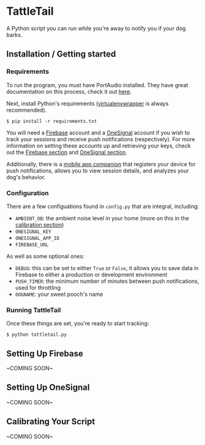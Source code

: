 TattleTail
==========
A Python script you can run while you're away to notify you if your dog barks.

Installation / Getting started
------------------------------
### Requirements
To run the program, you must have PortAudio installed. They have great documentation on this
process, check it out [here](http://portaudio.com/docs/v19-doxydocs/tutorial_start.html).

Next, install Python's requirements ([virtualenvwrapper](virtualenvwrapper.readthedocs.org) is
always recommended).

	$ pip install -r requirements.txt

You will need a [Firebase](firebase.google.com) account and a [OneSignal](onesignal.com) account if
you wish to track your sessions and receive push notifications (respectively). For more information
on setting these accounts up and retrieving your keys, check out the
[Firebase section](#setting-up-firebase) and [OneSignal section](#setting-up-onesignal).

Additionally, there is a [mobile app companion](github.com/emilyemorehouse/TattleTail.mobile) that registers
your device for push notifications, allows you to view session details, and analyzes your dog's
behavior.

### Configuration
There are a few configuations found in `config.py` that are integral, including:
* `AMBIENT_DB`: the ambient noise level in your home (more on this in the [calibration section](#calibrating-your-script))
* `ONESIGNAL_KEY`
* `ONESIGNAL_APP_ID`
* `FIREBASE_URL`

As well as some optional ones:
* `DEBUG`: this can be set to either `True` or `False`, it allows you to save data in Firebase to
either a production or development environment
* `PUSH_TIMER`: the minimum number of minutes between push notifications, used for throttling
* `DOGNAME`: your sweet pooch's name

### Running TattleTail
Once these things are set, you're ready to start tracking:

	$ python tattletail.py

Setting Up Firebase
-------------------
~COMING SOON~

Setting Up OneSignal
--------------------
~COMING SOON~

Calibrating Your Script
--------------------
~COMING SOON~
